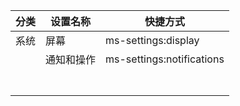 | 分类 | 设置名称   | 快捷方式                  |
| ---- | ---------- | ------------------------- |
| 系统 | 屏幕       | ms-settings:display       |
|      | 通知和操作 | ms-settings:notifications |
|      |            |                           |
|      |            |                           |
|      |            |                           |
|      |            |                           |
|      |            |                           |
|      |            |                           |
|      |            |                           |


